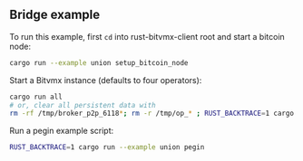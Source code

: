## Bridge example

To run this example, first `cd` into rust-bitvmx-client root and start a bitcoin node:
```bash
cargo run --example union setup_bitcoin_node
```

Start a Bitvmx instance (defaults to four operators):
```bash
cargo run all
# or, clear all persistent data with
rm -rf /tmp/broker_p2p_6118*; rm -r /tmp/op_* ; RUST_BACKTRACE=1 cargo run all
```

Run a pegin example script:
```bash
RUST_BACKTRACE=1 cargo run --example union pegin
```
